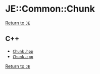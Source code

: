 # JE::Common::Chunk

[Return to `JE`](/docs/je.md)

## C++

- [`Chunk.hpp`](/src/je/Chunk.hpp)
- [`Chunk.cpp`](/src/je/Chunk.cpp)

[Return to `JE`](/docs/je.md)